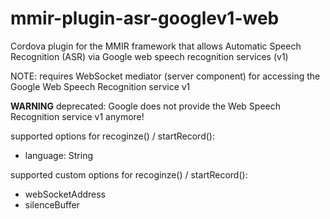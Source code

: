 # mmir-plugin-asr-googlev1-web

Cordova plugin for the MMIR framework that allows Automatic Speech Recognition (ASR) 
via Google web speech recognition services (v1)

NOTE: requires WebSocket mediator (server component) for accessing the Google Web Speech Recognition service v1

**WARNING** deprecated: Google does not provide the Web Speech Recognition service v1 anymore! 


supported options for recoginze() / startRecord():
 * language: String

supported custom options for recoginze() / startRecord():
 * webSocketAddress
 * silenceBuffer
